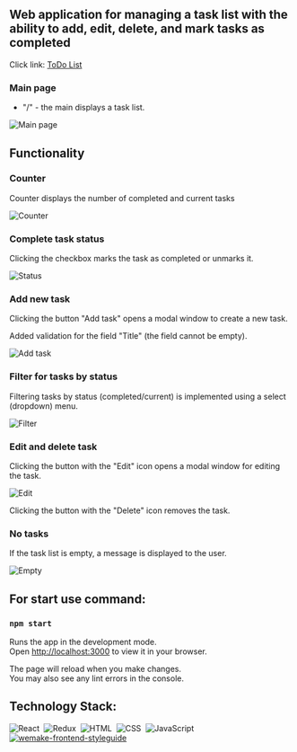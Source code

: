 ## Web application for managing a task list with the ability to add, edit, delete, and mark tasks as completed

Click link: [ToDo List](https://samokhvalova-nata.github.io/test-task-pr_volt/)

### Main page

- "/" - the main displays a task list.

![Main page](/assets/main.jpg)

## Functionality

### Counter

Counter displays the number of completed and current tasks

![Counter](/assets/counter.jpg)

### Complete task status

Clicking the checkbox marks the task as completed or unmarks it.

![Status](/assets/status.jpg)

### Add new task

Clicking the button "Add task" opens a modal window to create a new task.

Added validation for the field "Title" (the field cannot be empty).

![Add task](/assets/add-task.jpg)

### Filter for tasks by status

Filtering tasks by status (completed/current) is implemented using a select (dropdown) menu.

![Filter](/assets/filter.jpg)

### Edit and delete task

Clicking the button with the "Edit" icon opens a modal window for editing the task.

![Edit](/assets/edit.jpg)

Clicking the button with the "Delete" icon removes the task.

### No tasks

If the task list is empty, a message is displayed to the user.

![Empty](/assets/no-tasks.jpg)


## For start use command:

### `npm start`

Runs the app in the development mode.\
Open [http://localhost:3000](http://localhost:3000) to view it in your browser.

The page will reload when you make changes.\
You may also see any lint errors in the console.

## Technology Stack:

![React](https://img.shields.io/badge/-React-05122A?style=flat&logo=react)&nbsp;
![Redux](https://img.shields.io/badge/-Redux-05122A?style=flat&logo=Redux)&nbsp;
![HTML](https://img.shields.io/badge/-HTML-05122A?style=flat&logo=HTML5)&nbsp;
![CSS](https://img.shields.io/badge/-CSS-05122A?style=flat&logo=CSS3&logoColor=1572B6)&nbsp;
![JavaScript](https://img.shields.io/badge/-JavaScript-05122A?style=flat&logo=javascript)&nbsp;
[![wemake-frontend-styleguide](https://img.shields.io/badge/style-wemake-000000.svg?style=flat&logo=style-wemake)](https://github.com/wemake-services/wemake-frontend-styleguide)